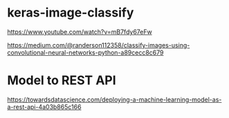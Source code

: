 # keras-image-classify

https://www.youtube.com/watch?v=mB7fdy67eFw

https://medium.com/@randerson112358/classify-images-using-convolutional-neural-networks-python-a89cecc8c679


# Model to REST API

https://towardsdatascience.com/deploying-a-machine-learning-model-as-a-rest-api-4a03b865c166
